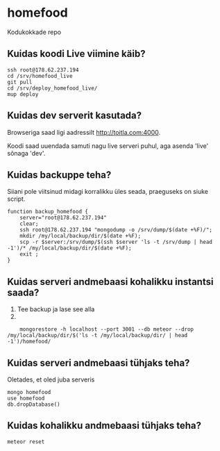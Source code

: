 homefood
========

Kodukokkade repo

Kuidas koodi Live viimine käib?
-----------------------------

```
ssh root@178.62.237.194
cd /srv/homefood_live
git pull
cd /srv/deploy_homefood_live/
mup deploy
```

Kuidas dev serverit kasutada?
-----------------------------

Browseriga saad ligi aadressilt http://toitla.com:4000.

Koodi saad uuendada samuti nagu live serveri puhul, aga asenda 'live' sõnaga 'dev'.

Kuidas backuppe teha?
---------------------

Siiani pole viitsinud midagi korralikku üles seada, praeguseks on siuke script.
```
function backup_homefood {
    server="root@178.62.237.194"
    clear;
    ssh root@178.62.237.194 "mongodump -o /srv/dump/$(date +%F)/";
    mkdir /my/local/backup/dir/$(date +%F);
    scp -r $server:/srv/dump/$(ssh $server 'ls -t /srv/dump | head -1')/* /my/local/backup/dir/$(date +%F);
    exit ;
}
```

Kuidas serveri andmebaasi kohalikku instantsi saada?
----------------------------------------------------

1. Tee backup ja lase see alla
2.
```
    mongorestore -h localhost --port 3001 --db meteor --drop /my/local/backup/dir/$('ls -t /my/local/backup/dir/ | head -1')/homefood/
```

Kuidas serveri andmebaasi tühjaks teha?
---------------------------------------

Oletades, et oled juba serveris
```
mongo homefood
use homefood
db.dropDatabase()
```

Kuidas kohalikku andmebaasi tühjaks teha?
-----------------------------------------

```
meteor reset
```
